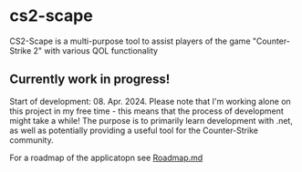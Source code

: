 # cs2-scape
CS2-Scape is a multi-purpose tool to assist players of the game "Counter-Strike 2" with various QOL functionality

## Currently work in progress!
Start of development: 08. Apr. 2024. Please note that I'm working alone on this project in my free time - this means that the process of development might take a while!
The purpose is to primarily learn development with .net, as well as potentially providing a useful tool for the Counter-Strike community.

For a roadmap of the applicatopn see [Roadmap.md](Roadmap.md)
